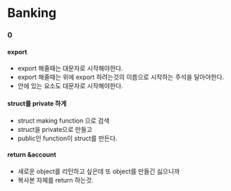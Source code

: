 # Banking

### 0

#### export
- export 해줄때는 대문자로 시작해야한다.
- export 해줄때는 위에 export 하려는것의 이름으로 시작하는 주석을 달아야한다.
- 안에 있는 요소도 대문자로 시작해야한다.

#### struct를 private 하게
- struct making function 으로 검색
- struct을 private으로 만들고
- public인 function이 struct를 만든다.

#### return &account
- 새로운 object를 리턴하고 싶은데 또 object를 만들긴 싫으니까
- 복사본 자체를 return 하는것.